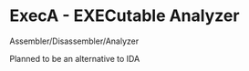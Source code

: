 ExecA - EXECutable Analyzer
===========================

Assembler/Disassembler/Analyzer

Planned to be an alternative to IDA
